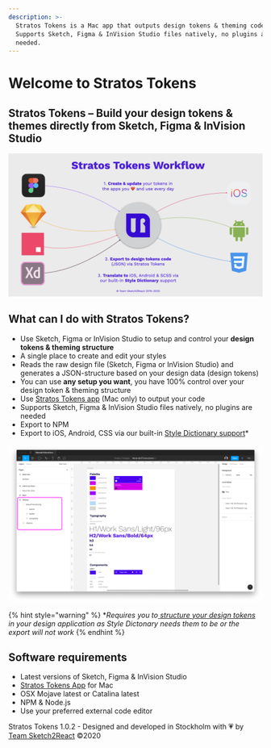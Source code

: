 ```yaml
---
description: >-
  Stratos Tokens is a Mac app that outputs design tokens & theming code.
  Supports Sketch, Figma & InVision Studio files natively, no plugins are
  needed.
---
```


# Welcome to Stratos Tokens

## Stratos Tokens – Build your design tokens & themes directly from Sketch, Figma & InVision Studio

![Overview of how Stratos Tokens works. We&apos;re also adding Adobe XD support further down the road.](.gitbook/assets/stratos-tokens-workflow.001.jpeg)

## What can I do with Stratos Tokens?

* Use Sketch, Figma or InVision Studio to setup and control your **design tokens & theming structure**
* A single place to create and edit your styles
* Reads the raw design file \(Sketch, Figma or InVision Studio\) and generates a JSON-structure based on your design data \(design tokens\)
* You can use **any setup you want**, you have 100% control over your design token & theming structure
* Use [Stratos Tokens app](https://gumroad.com/l/stratoswfh) \(Mac only\) to output your code
* Supports Sketch, Figma & InVision Studio files natively, no plugins are needed
* Export to NPM
* Export to iOS, Android, CSS via our built-in [Style Dictionary support](https://amzn.github.io/style-dictionary/#/)\*

![Our basic MaterialUI design tokens demo that is included](.gitbook/assets/figmabasicsetupmaterialdesign.png)

{% hint style="warning" %}
\*_Requires you to_[ _structure your design tokens_](https://amzn.github.io/style-dictionary/#/properties?id=examples) _in your design application as Style Dictonary needs them to be or the export will not work_
{% endhint %}

## Software requirements

* Latest versions of Sketch, Figma & InVision Studio
* [Stratos Tokens App](https://gumroad.com/l/stratoswfh) for Mac
* OSX Mojave latest or Catalina latest
* NPM & Node.js
* Use your preferred external code editor

Stratos Tokens 1.0.2 - Designed and developed in Stockholm with 💗 by [Team Sketch2React](https://sketch2react.io) ©2020

